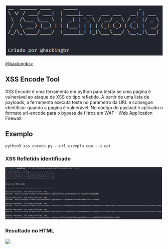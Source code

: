 <p align="center">
    <img width="500" src="xss_encode_logo.png" alt="HTML SCAN"><p></p>
    <a href="https://github.com/carineconstantino/hackingbr">@hackingbr></a>
</p>

## XSS Encode Tool
XSS Encode é uma ferramenta em python para testar se uma página é vulnerável ao ataque de XSS do tipo refletido. A partir de uma lista de payloads, a ferramenta executa teste no parametro da URL e consegue identificar quando a página é vulnerável. No código do payload é aplicado o formato url-encode para o bypass de filtros em WAF - Web Application Firewall. 

## Exemplo
```
python3 xss_encode.py --url exemplo.com --p cat
```
### XSS Refletido identificado
<p align="left">
    <img width="500" src="xss_encode_exemplo.png"><p></p>
</p>

### Resultado no HTML
<p align="left">
    <img width="500" src="html_scan_report.png"><p></p>
</p>

#

